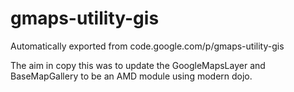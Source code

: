 # gmaps-utility-gis
Automatically exported from code.google.com/p/gmaps-utility-gis

The aim in copy this was to update the GoogleMapsLayer and BaseMapGallery to be an AMD module using modern dojo. 
